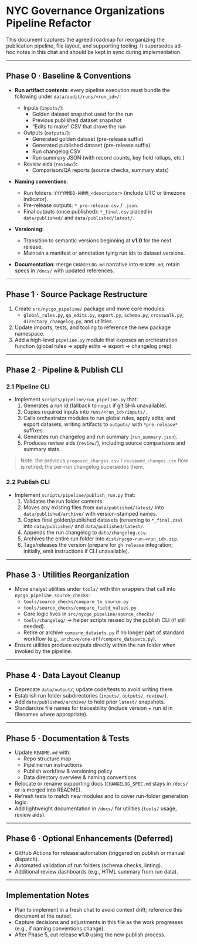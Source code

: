 # NYC Governance Organizations Pipeline Refactor

This document captures the agreed roadmap for reorganizing the publication pipeline, file layout, and supporting tooling. It supersedes ad-hoc notes in this chat and should be kept in sync during implementation.

---

## Phase 0 · Baseline & Conventions

- **Run artifact contents**: every pipeline execution must bundle the following under `data/audit/runs/<run_id>/`:
  - Inputs (`inputs/`):
    - Golden dataset snapshot used for the run
    - Previous published dataset snapshot
    - “Edits to make” CSV that drove the run
  - Outputs (`outputs/`):
    - Generated golden dataset (pre-release suffix)
    - Generated published dataset (pre-release suffix)
    - Run changelog CSV
    - Run summary JSON (with record counts, key field rollups, etc.)
  - Review aids (`review/`):
    - Comparison/QA reports (source checks, summary stats)

- **Naming conventions**:
  - Run folders: `YYYYMMDD-HHMM_<descriptor>` (include UTC or timezone indicator).
  - Pre-release outputs: `*_pre-release.csv` / `.json`.
  - Final outputs (once published): `*_final.csv` placed in `data/published/` and `data/published/latest/`.

- **Versioning**:
  - Transition to semantic versions beginning at **v1.0** for the next release.
  - Maintain a manifest or annotation tying run ids to dataset versions.

- **Documentation**: merge `CHANGELOG.md` narrative into `README.md`; retain specs in `/docs/` with updated references.

---

## Phase 1 · Source Package Restructure

1. Create `src/nycgo_pipeline/` package and move core modules:
   - `global_rules.py`, `qa_edits.py`, `export.py`, `schema.py`, `crosswalk.py`, `directory_changelog.py`, and utilities.
2. Update imports, tests, and tooling to reference the new package namespace.
3. Add a high-level `pipeline.py` module that exposes an orchestration function (global rules → apply edits → export → changelog prep).

---

## Phase 2 · Pipeline & Publish CLI

### 2.1 Pipeline CLI
- Implement `scripts/pipeline/run_pipeline.py` that:
  1. Generates a run id (fallback to `nogit` if git SHA unavailable).
  2. Copies required inputs into `runs/<run_id>/inputs/`.
  3. Calls orchestrator modules to run global rules, apply edits, and export datasets, writing artifacts to `outputs/` with `*pre-release*` suffixes.
  4. Generates run changelog and run summary (`run_summary.json`).
  5. Produces review aids (`review/`), including source comparisons and summary stats.

> Note: the previous `proposed_changes.csv` / `reviewed_changes.csv` flow is retired; the per-run changelog supersedes them.

### 2.2 Publish CLI
- Implement `scripts/pipeline/publish_run.py` that:
  1. Validates the run folder contents.
  2. Moves any existing files from `data/published/latest/` into `data/published/archive/` with version-stamped names.
  3. Copies final golden/published datasets (renaming to `*_final.csv`) into `data/published/` and `data/published/latest/`.
  4. Appends the run changelog to `data/changelog.csv`.
  5. Archives the entire run folder into `dist/nycgo-run-<run_id>.zip`.
  6. Tags/releases the version (prepare for `gh release` integration; initially, emit instructions if CLI unavailable).

---

## Phase 3 · Utilities Reorganization

- Move analyst utilities under `tools/` with thin wrappers that call into `nycgo_pipeline.source_checks`:
  - `tools/source_checks/compare_to_source.py`
  - `tools/source_checks/compare_field_values.py`
  - Core logic lives in `src/nycgo_pipeline/source_checks/`
  - `tools/changelog/` → helper scripts reused by the publish CLI (if still needed).
  - Retire or archive `compare_datasets.py` if no longer part of standard workflow (e.g., `archive/one-off/compare_datasets.py`).
- Ensure utilities produce outputs directly within the run folder when invoked by the pipeline.

---

## Phase 4 · Data Layout Cleanup

- Deprecate `data/output/`; update code/tests to avoid writing there.
- Establish run folder subdirectories (`inputs/`, `outputs/`, `review/`).
- Add `data/published/archive/` to hold prior `latest/` snapshots.
- Standardize file names for traceability (include version + run id in filenames where appropriate).

---

## Phase 5 · Documentation & Tests

- Update `README.md` with:
  - Repo structure map
  - Pipeline run instructions
  - Publish workflow & versioning policy
  - Data directory overview & naming conventions
- Relocate or rename supporting docs (`CHANGELOG_SPEC.md` stays in `/docs/` or is merged into README).
- Refresh tests to match new modules and to cover run-folder generation logic.
- Add lightweight documentation in `/docs/` for utilities (`tools/` usage, review aids).

---

## Phase 6 · Optional Enhancements (Deferred)

- GitHub Actions for release automation (triggered on publish or manual dispatch).
- Automated validation of run folders (schema checks, linting).
- Additional review dashboards (e.g., HTML summary from run data).

---

## Implementation Notes

- Plan to implement in a fresh chat to avoid context drift; reference this document at the outset.
- Capture decisions and adjustments in this file as the work progresses (e.g., if naming conventions change).
- After Phase 5, cut release **v1.0** using the new publish process.
